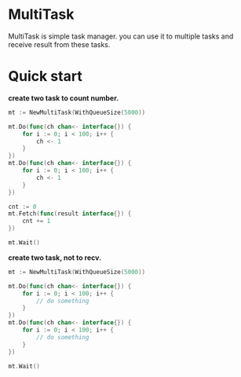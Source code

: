 # MultiTask

MultiTask is simple task manager. you can use it to multiple tasks and receive result from these tasks.

# Quick start

**create two task to count number.**

```go
mt := NewMultiTask(WithQueueSize(5000))

mt.Do(func(ch chan<- interface{}) {
    for i := 0; i < 100; i++ {
        ch <- 1
    }
})
mt.Do(func(ch chan<- interface{}) {
    for i := 0; i < 100; i++ {
        ch <- 1
    }
})

cnt := 0
mt.Fetch(func(result interface{}) {
    cnt += 1
})

mt.Wait()
```

**create two task, not to recv.**

```go
mt := NewMultiTask(WithQueueSize(5000))

mt.Do(func(ch chan<- interface{}) {
    for i := 0; i < 100; i++ {
        // do something
    }
})
mt.Do(func(ch chan<- interface{}) {
    for i := 0; i < 100; i++ {
        // do something
    }
})

mt.Wait()
```